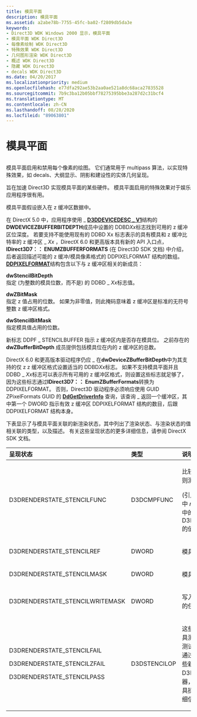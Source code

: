 ```yaml
---
title: 模具平面
description: 模具平面
ms.assetid: a2abe78b-7755-45fc-ba02-f2809db5da3e
keywords:
- Direct3D WDK Windows 2000 显示，模具平面
- 模具平面 WDK Direct3D
- 每像素绘制 WDK Direct3D
- 特殊效果 WDK Direct3D
- 几何图形渲染 WDK Direct3D
- 概述 WDK Direct3D
- 隐藏 WDK Direct3D
- decals WDK Direct3D
ms.date: 04/20/2017
ms.localizationpriority: medium
ms.openlocfilehash: e77dfa292ae53b2aa0ae521a8dc68aca27835528
ms.sourcegitcommit: 7b9c3ba12b05bbf78275395bbe3a287d2c31bcf4
ms.translationtype: MT
ms.contentlocale: zh-CN
ms.lasthandoff: 08/28/2020
ms.locfileid: "89063801"
---
```

# <a name="stencil-planes"></a>模具平面


## <span id="ddk_stencil_planes_gg"></span><span id="DDK_STENCIL_PLANES_GG"></span>


模具平面启用和禁用每个像素的绘图。 它们通常用于 multipass 算法，以实现特殊效果，如 decals、大纲显示、阴影和建设性的实体几何呈现。

旨在加速 Direct3D 实现模具平面的某些硬件。 模具平面启用的特殊效果对于娱乐应用程序很有用。

模具平面假设嵌入在 z 缓冲区数据中。

在 DirectX 5.0 中，应用程序使用 \_ [**D3DDEVICEDESC \_ V1**](/windows-hardware/drivers/ddi/d3dhal/ns-d3dhal-_d3ddevicedesc_v1)结构的**DWDEVICEZBUFFERBITDEPTH**成员中设置的 DDBD*Xx*标志找到可用的 z 缓冲区位深度。 若要支持不能使用现有的 DDBD Xx 标志表示的具有模具和 z 缓冲比特率的 z 缓冲区 \_ *Xx* ，DirectX 6.0 和更高版本具有新的 API 入口点， **IDirect3D7：： ENUMZBUFFERFORMATS** (在 Direct3D SDK 文档) 中介绍，后者返回描述可能的 z 缓冲/模具像素格式的 DDPIXELFORMAT 结构的数组。 [**DDPIXELFORMAT**](/windows-hardware/drivers/ddi/ksmedia/ns-ksmedia-_ddpixelformat)结构包含以下与 z 缓冲区相关的新成员：

<span id="dwStencilBitDepth"></span><span id="dwstencilbitdepth"></span><span id="DWSTENCILBITDEPTH"></span>**dwStencilBitDepth**  
指定 (为整数的模具位数，而不是) 的 DDBD \_ *Xx*标志值。

<span id="dwZBitMask"></span><span id="dwzbitmask"></span><span id="DWZBITMASK"></span>**dwZBitMask**  
指定 z 值占用的位数。 如果为非零值，则此掩码意味着 z 缓冲区是标准的无符号整数 z 缓冲区格式。

<span id="dwStencilBitMask"></span><span id="dwstencilbitmask"></span><span id="DWSTENCILBITMASK"></span>**dwStencilBitMask**  
指定模具值占用的位数。

新标志 DDPF \_ STENCILBUFFER 指示 z 缓冲区内是否存在模具位。 之前存在的 **dwZBufferBitDepth** 成员提供包括模具位在内的 z 缓冲区的总数。

DirectX 6.0 和更高版本驱动程序仍应 \_ 在**dwDeviceZBufferBitDepth**中为其支持的仅 z z 缓冲区格式设置适当的 DDBD*Xx*标志。 如果不支持模具平面并且 DDBD \_ *Xx*标志可以表示所有可用的 z 缓冲区格式，则设置这些标志就足够了，因为这些标志通过**IDirect3D7：： EnumZBufferFormats**转换为 DDPIXELFORMAT。 否则，Direct3D 驱动程序必须响应使用 GUID ZPixelFormats GUID 的 [**DdGetDriverInfo**](/windows/desktop/api/ddrawint/nc-ddrawint-pdd_getdriverinfo) 查询，该查询 \_ 返回一个缓冲区，其中第一个 DWORD 指示有效 z 缓冲区 DDPIXELFORMAT 结构的数目，后跟 DDPIXELFORMAT 结构本身。

下表显示了与模具平面关联的新渲染状态，其中列出了渲染状态、与渲染状态的值相关联的类型，以及描述。 有关这些呈现状态的更多详细信息，请参阅 DirectX SDK 文档。

<table>
<colgroup>
<col width="33%" />
<col width="33%" />
<col width="33%" />
</colgroup>
<thead>
<tr class="header">
<th align="left">呈现状态</th>
<th align="left">类型</th>
<th align="left">说明</th>
</tr>
</thead>
<tbody>
<tr class="odd">
<td align="left"><p>D3DRENDERSTATE_STENCILFUNC</p></td>
<td align="left"><p>D3DCMPFUNC</p></td>
<td align="left"><p>比较函数。 如果以下表达式为 true，则测试通过：</p>
<p> (引用 & 掩码) 操作 (模具 & 掩码) 其中 <em>ref</em> 是引用值， <em>模具</em> 是模具缓冲区中的值， <em>掩码</em> 是 D3DRENDERSTATE_STENCILMASK 的值。</p></td>
</tr>
<tr class="even">
<td align="left"><p>D3DRENDERSTATE_STENCILREF</p></td>
<td align="left"><p>DWORD</p></td>
<td align="left"><p>模具测试中使用的引用值。</p></td>
</tr>
<tr class="odd">
<td align="left"><p>D3DRENDERSTATE_STENCILMASK</p></td>
<td align="left"><p>DWORD</p></td>
<td align="left"><p>模具测试中使用的掩码值。</p></td>
</tr>
<tr class="even">
<td align="left"><p>D3DRENDERSTATE_STENCILWRITEMASK</p></td>
<td align="left"><p>DWORD</p></td>
<td align="left"><p>写入掩码，适用于写入到模具缓冲区的任何值。</p></td>
</tr>
<tr class="odd">
<td align="left"><p>D3DRENDERSTATE_STENCILFAIL</p>
<p>D3DRENDERSTATE_STENCILZFAIL</p>
<p>D3DRENDERSTATE_STENCILPASS</p></td>
<td align="left"><p>D3DSTENCILOP</p></td>
<td align="left"><p>这些新的呈现状态分别定义为：在模具测试失败时，当模具测试通过但 z 测试失败时，以及当模具和 z 测试都通过时，通知硬件应执行的操作。 这些新呈现状态的值可以设置为 D3DSTENCILOP 枚举类型的枚举器，该枚举类型指定要执行的所需模具操作。 有关 D3DSTENCILOP 的详细信息，请参阅 DirectX SDK 文档。</p></td>
</tr>
</tbody>
</table>

 

 

